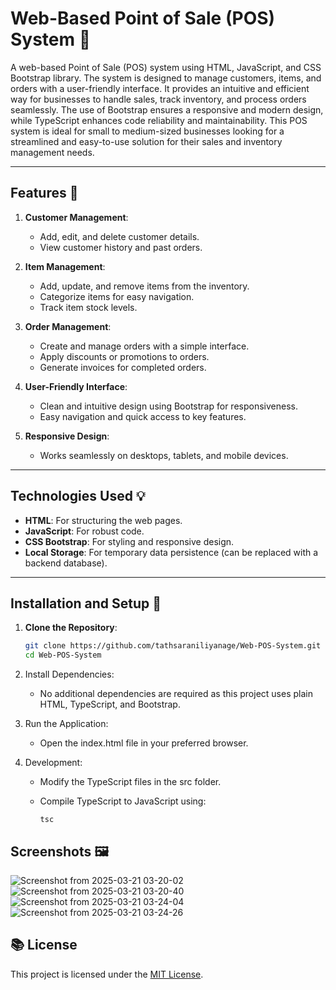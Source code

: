 # Web-Based Point of Sale (POS) System 🚀

A web-based Point of Sale (POS) system using HTML, JavaScript, and CSS Bootstrap library. The system is designed to manage customers, items, and orders with a user-friendly interface. It provides an intuitive and efficient way for businesses to handle sales, track inventory, and process orders seamlessly.
 The use of Bootstrap ensures a responsive and modern design, while TypeScript enhances code reliability and maintainability. This POS system is ideal for small to medium-sized businesses looking for a streamlined and easy-to-use solution for their sales and inventory management needs.

 
---


## Features 🌟

1. **Customer Management**:
   - Add, edit, and delete customer details.
   - View customer history and past orders.

2. **Item Management**:
   - Add, update, and remove items from the inventory.
   - Categorize items for easy navigation.
   - Track item stock levels.

3. **Order Management**:
   - Create and manage orders with a simple interface.
   - Apply discounts or promotions to orders.
   - Generate invoices for completed orders.

4. **User-Friendly Interface**:
   - Clean and intuitive design using Bootstrap for responsiveness.
   - Easy navigation and quick access to key features.

5. **Responsive Design**:
   - Works seamlessly on desktops, tablets, and mobile devices.

---

## Technologies Used 💡

- **HTML**: For structuring the web pages.
- **JavaScript**: For robust code.
- **CSS Bootstrap**: For styling and responsive design.
- **Local Storage**: For temporary data persistence (can be replaced with a backend database).

---

## Installation and Setup 🔗

1. **Clone the Repository**:
      ```bash
      git clone https://github.com/tathsaraniliyanage/Web-POS-System.git
      cd Web-POS-System

2. Install Dependencies:

   - No additional dependencies are required as this project uses plain HTML, TypeScript, and Bootstrap.

3. Run the Application:

   - Open the index.html file in your preferred browser.

4. Development:

   - Modify the TypeScript files in the src folder.

   - Compile TypeScript to JavaScript using:

     ```
     tsc
     ```


## Screenshots 🖼️

![Screenshot from 2025-03-21 03-20-02](https://github.com/user-attachments/assets/fa034aab-c643-45da-a702-00b644284d69)
![Screenshot from 2025-03-21 03-20-40](https://github.com/user-attachments/assets/2ccdfa04-ca6d-4c91-a5e5-e21fcee0af32)
![Screenshot from 2025-03-21 03-24-04](https://github.com/user-attachments/assets/84d44ebb-fcb1-49ae-ab0f-db93d193795d)
![Screenshot from 2025-03-21 03-24-26](https://github.com/user-attachments/assets/f8fb8c16-c9f9-464b-a901-ac47b2295338)


  

## 📚 License

This project is licensed under the [MIT License](LICENSE).


